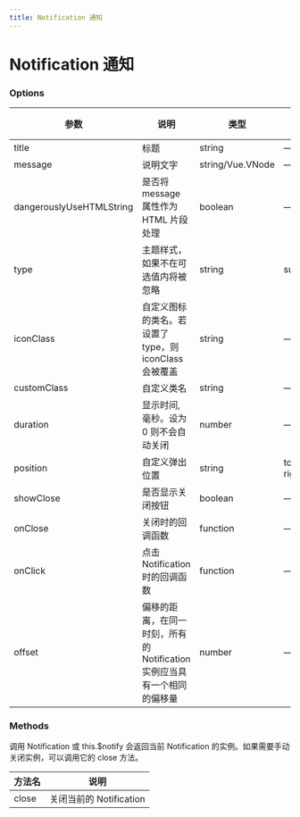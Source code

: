 ```yaml
---
title: Notification 通知
---
```

# Notification 通知 <Badge text="pass" type="success"/> <Badge text="0.0.1"/>

<ClientOnly>
  <Notification-></Notification->
</ClientOnly>

### Options


| 参数                       | 说明                                          | 类型                | 可选值                                             | 默认值        |
|--------------------------|---------------------------------------------|-------------------|-------------------------------------------------|------------|
| title                    | 标题                                          | string            | —                                               | —          |
| message                  | 说明文字                                        | string/Vue\.VNode | —                                               | —          |
| dangerouslyUseHTMLString | 是否将 message 属性作为 HTML 片段处理                  | boolean           | —                                               | false      |
| type                     | 主题样式，如果不在可选值内将被忽略                           | string            | success/warning/info/error                      | —          |
| iconClass                | 自定义图标的类名。若设置了 type，则 iconClass 会被覆盖         | string            | —                                               | —          |
| customClass              | 自定义类名                                       | string            | —                                               | —          |
| duration                 | 显示时间, 毫秒。设为 0 则不会自动关闭                       | number            | —                                               | 4500       |
| position                 | 自定义弹出位置                                     | string            | top\-right/top\-left/bottom\-right/bottom\-left | top\-right |
| showClose                | 是否显示关闭按钮                                    | boolean           | —                                               | true       |
| onClose                  | 关闭时的回调函数                                    | function          | —                                               | —          |
| onClick                  | 点击 Notification 时的回调函数                      | function          | —                                               | —          |
| offset                   | 偏移的距离，在同一时刻，所有的 Notification 实例应当具有一个相同的偏移量 | number            | —                                               | 0          |

###  Methods

调用 Notification 或 this.$notify 会返回当前 Notification 的实例。如果需要手动关闭实例，可以调用它的 close 方法。

| 方法名   | 说明                 |
|-------|--------------------|
| close | 关闭当前的 Notification |






